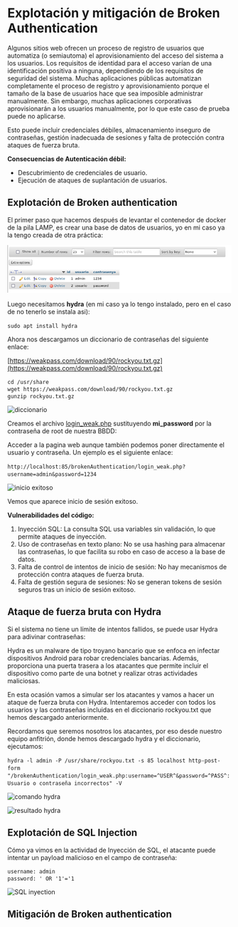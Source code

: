 # Explotación y mitigación de Broken Authentication

Algunos sitios web ofrecen un proceso de registro de usuarios que automatiza (o semiautoma) el aprovisionamiento del acceso del sistema a los usuarios. Los requisitos de identidad para el acceso varían de una identificación positiva a ninguna, dependiendo de los requisitos de seguridad del sistema. Muchas aplicaciones públicas automatizan completamente el proceso de registro y aprovisionamiento porque el tamaño de la base de usuarios hace que sea imposible administrar manualmente. Sin embargo, muchas aplicaciones corporativas aprovisionarán a los usuarios manualmente, por lo que este caso de prueba puede no aplicarse.

Esto puede incluir credenciales débiles, almacenamiento inseguro de contraseñas, gestión inadecuada de sesiones y falta de protección contra ataques de fuerza bruta.

**Consecuencias de Autenticación débil:**
- Descubrimiento de credenciales de usuario.
- Ejecución de ataques de suplantación de usuarios.


## Explotación de Broken authentication

El primer paso que hacemos después de levantar el contenedor de docker de la pila LAMP, es crear una base de datos de usuarios, yo en mi caso ya la tengo creada de otra práctica:

![db users](Imagenes/1.png)

Luego necesitamos **hydra** (en mi caso ya lo tengo instalado, pero en el caso de no tenerlo se instala asi):

``` sudo apt install hydra ```

Ahora nos descargamos un diccionario de contraseñas del siguiente enlace:

[https://weakpass.com/download/90/rockyou.txt.gz](https://weakpass.com/download/90/rockyou.txt.gz)

```
cd /usr/share
wget https://weakpass.com/download/90/rockyou.txt.gz
gunzip rockyou.txt.gz
```
![diccionario](Imagenes/2.png)

Creamos el archivo [login_weak.php](Recursos/login_weak.php) sustituyendo **mi_password** por la contraseña de root de nuestra BBDD:

Acceder a la pagina web aunque también podemos poner directamente el usuario y contraseña. Un ejemplo es el siguiente enlace:

```http://localhost:85/brokenAuthentication/login_weak.php?username=admin&password=1234```

![inicio exitoso](Imagenes/3.png)

Vemos que aparece inicio de sesión exitoso.

**Vulnerabilidades del código:**

1. Inyección SQL: La consulta SQL usa variables sin validación, lo que permite ataques de inyección.
2. Uso de contraseñas en texto plano: No se usa hashing para almacenar las contraseñas, lo que facilita su robo en caso de acceso a la base de datos.
3. Falta de control de intentos de inicio de sesión: No hay mecanismos de protección contra ataques de fuerza bruta.
4. Falta de gestión segura de sesiones: No se generan tokens de sesión seguros tras un inicio de sesión exitoso.

## Ataque de fuerza bruta con Hydra

Si el sistema no tiene un límite de intentos fallidos, se puede usar Hydra para adivinar contraseñas:

Hydra es un malware de tipo troyano bancario que se enfoca en infectar dispositivos Android para robar credenciales bancarias. Además, proporciona una puerta trasera a los atacantes que permite incluir el dispositivo como parte de una botnet y realizar otras actividades maliciosas.

En esta ocasión vamos a simular ser los atacantes y vamos a hacer un ataque de fuerza bruta con Hydra. Intentaremos acceder con todos los usuarios y las contraseñas incluidas en el diccionario rockyou.txt que hemos descargado anteriormente.

Recordamos que seremos nosotros los atacantes, por eso desde nuestro equipo anfitrión, donde hemos descargado hydra y el diccionario, ejecutamos:

```hydra -l admin -P /usr/share/rockyou.txt -s 85 localhost http-post-form "/brokenAuthentication/login_weak.php:username=^USER^&password=^PASS^:Usuario o contraseña incorrectos" -V```

![comando hydra](Imagenes/4.png)

![resultado hydra](Imagenes/5.png)

## Explotación de SQL Injection

Cómo ya vimos en la actividad de Inyección de SQL, el atacante puede intentar un payload malicioso en el campo de contraseña:

```
username: admin
password: ' OR '1'='1
```
![SQL inyection](Imagenes/6.png)



## Mitigación de Broken authentication

